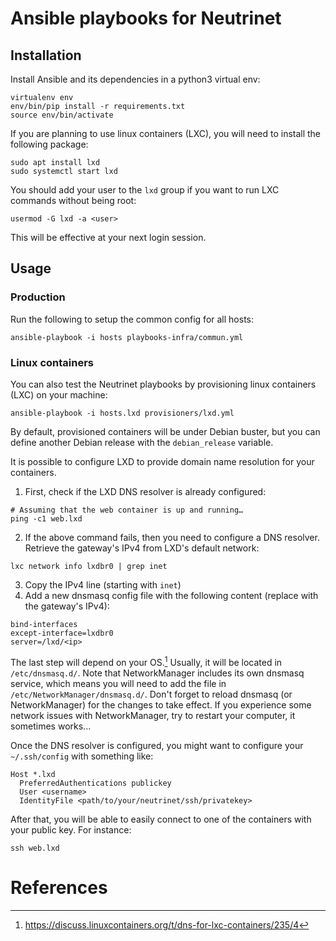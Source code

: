 # Ansible playbooks for Neutrinet

## Installation

Install Ansible and its dependencies in a python3 virtual env:
```shell
virtualenv env
env/bin/pip install -r requirements.txt
source env/bin/activate
```

If you are planning to use linux containers (LXC), you will need to install the following package:
```shell
sudo apt install lxd
sudo systemctl start lxd
```

You should add your user to the `lxd` group if you want to run LXC commands without being root:
```shell
usermod -G lxd -a <user>
```
This will be effective at your next login session.

## Usage

### Production

Run the following to setup the common config for all hosts:
```shell
ansible-playbook -i hosts playbooks-infra/commun.yml
```

### Linux containers

You can also test the Neutrinet playbooks by provisioning linux containers (LXC) on your machine:
```shell
ansible-playbook -i hosts.lxd provisioners/lxd.yml
```

By default, provisioned containers will be under Debian buster, but you can define another Debian release with the `debian_release` variable.

It is possible to configure LXD to provide domain name resolution for your containers.
1. First, check if the LXD DNS resolver is already configured:
```shell
# Assuming that the web container is up and running…
ping -c1 web.lxd
```
2. If the above command fails, then you need to configure a DNS resolver.  
   Retrieve the gateway's IPv4 from LXD's default network:
```shell
lxc network info lxdbr0 | grep inet
```
3. Copy the IPv4 line (starting with `inet`)
4. Add a new dnsmasq config file with the following content (replace <ip> with the gateway's IPv4):
```
bind-interfaces
except-interface=lxdbr0
server=/lxd/<ip>
```

The last step will depend on your OS.[^1] Usually, it will be located in `/etc/dnsmasq.d/`. Note that NetworkManager includes its own dnsmasq service, which means you will need to add the file in `/etc/NetworkManager/dnsmasq.d/`. Don't forget to reload dnsmasq (or NetworkManager) for the changes to take effect. If you experience some network issues with NetworkManager, try to restart your computer, it sometimes works...

Once the DNS resolver is configured, you might want to configure your `~/.ssh/config` with something like:
```
Host *.lxd
  PreferredAuthentications publickey
  User <username>
  IdentityFile <path/to/your/neutrinet/ssh/privatekey>
```

After that, you will be able to easily connect to one of the containers with your public key. For instance:
```shell
ssh web.lxd
```

# References

[^1]: https://discuss.linuxcontainers.org/t/dns-for-lxc-containers/235/4